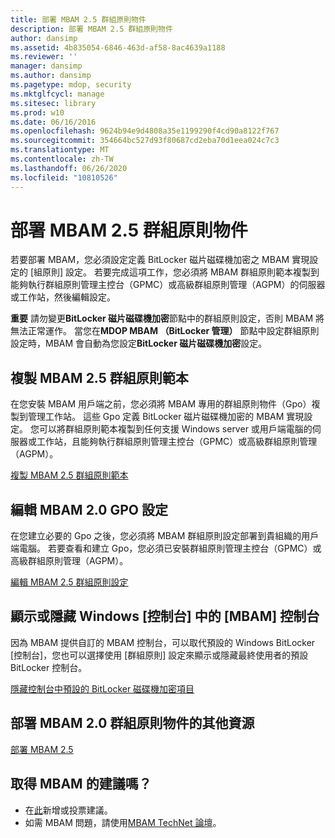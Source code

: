 ```yaml
---
title: 部署 MBAM 2.5 群組原則物件
description: 部署 MBAM 2.5 群組原則物件
author: dansimp
ms.assetid: 4b835054-6846-463d-af58-8ac4639a1188
ms.reviewer: ''
manager: dansimp
ms.author: dansimp
ms.pagetype: mdop, security
ms.mktglfcycl: manage
ms.sitesec: library
ms.prod: w10
ms.date: 06/16/2016
ms.openlocfilehash: 9624b94e9d4808a35e1199290f4cd90a8122f767
ms.sourcegitcommit: 354664bc527d93f80687cd2eba70d1eea024c7c3
ms.translationtype: MT
ms.contentlocale: zh-TW
ms.lasthandoff: 06/26/2020
ms.locfileid: "10810526"
---
```

# 部署 MBAM 2.5 群組原則物件


若要部署 MBAM，您必須設定定義 BitLocker 磁片磁碟機加密之 MBAM 實現設定的 [組原則] 設定。 若要完成這項工作，您必須將 MBAM 群組原則範本複製到能夠執行群組原則管理主控台（GPMC）或高級群組原則管理（AGPM）的伺服器或工作站，然後編輯設定。

**重要** 請勿變更**BitLocker 磁片磁碟機加密**節點中的群組原則設定，否則 MBAM 將無法正常運作。 當您在**MDOP MBAM （BitLocker 管理）** 節點中設定群組原則設定時，MBAM 會自動為您設定**BitLocker 磁片磁碟機加密**設定。

 

## 複製 MBAM 2.5 群組原則範本


在您安裝 MBAM 用戶端之前，您必須將 MBAM 專用的群組原則物件（Gpo）複製到管理工作站。 這些 Gpo 定義 BitLocker 磁片磁碟機加密的 MBAM 實現設定。 您可以將群組原則範本複製到任何支援 Windows server 或用戶端電腦的伺服器或工作站，且能夠執行群組原則管理主控台（GPMC）或高級群組原則管理（AGPM）。

[複製 MBAM 2.5 群組原則範本](copying-the-mbam-25-group-policy-templates.md)

## 編輯 MBAM 2.0 GPO 設定


在您建立必要的 Gpo 之後，您必須將 MBAM 群組原則設定部署到貴組織的用戶端電腦。 若要查看和建立 Gpo，您必須已安裝群組原則管理主控台（GPMC）或高級群組原則管理（AGPM）。

[編輯 MBAM 2.5 群組原則設定](editing-the-mbam-25-group-policy-settings.md)

## 顯示或隱藏 Windows [控制台] 中的 [MBAM] 控制台


因為 MBAM 提供自訂的 MBAM 控制台，可以取代預設的 Windows BitLocker [控制台]，您也可以選擇使用 [群組原則] 設定來顯示或隱藏最終使用者的預設 BitLocker 控制台。

[隱藏控制台中預設的 BitLocker 磁碟機加密項目](hiding-the-default-bitlocker-drive-encryption-item-in-control-panel-mbam-25.md)

## 部署 MBAM 2.0 群組原則物件的其他資源


[部署 MBAM 2.5](deploying-mbam-25.md)

## 取得 MBAM 的建議嗎？
- 在[此](http://mbam.uservoice.com/forums/268571-microsoft-bitlocker-administration-and-monitoring)新增或投票建議。 
- 如需 MBAM 問題，請使用[MBAM TechNet 論壇](https://social.technet.microsoft.com/Forums/home?forum=mdopmbam)。

 

 





